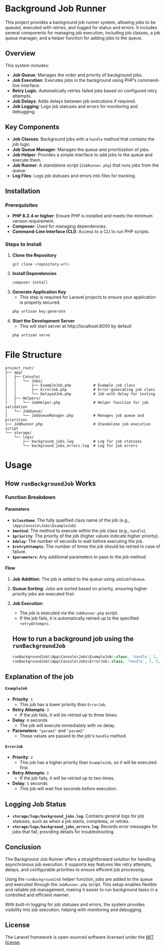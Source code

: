 # Background Job Runner

This project provides a background job runner system, allowing jobs to be queued, executed with retries, and logged for status and errors. It includes several components for managing job execution, including job classes, a job queue manager, and a helper function for adding jobs to the queue.

## Overview

This system includes:

- **Job Queue**: Manages the order and priority of background jobs.
- **Job Execution**: Executes jobs in the background using PHP’s command-line interface.
- **Retry Logic**: Automatically retries failed jobs based on configured retry attempts.
- **Job Delays**: Adds delays between job executions if required.
- **Job Logging**: Logs job statuses and errors for monitoring and debugging.

## Key Components

- **Job Classes**: Background jobs with a `handle` method that contains the job logic.
- **Job Queue Manager**: Manages the queue and prioritization of jobs.
- **Job Helper**: Provides a simple interface to add jobs to the queue and execute them.
- **Job Runner**: A standalone script (`JobRunner.php`) that runs jobs from the queue.
- **Log Files**: Logs job statuses and errors into files for tracking.

## Installation

### Prerequisites

- **PHP 8.2.4 or higher**: Ensure PHP is installed and meets the minimum version requirement.
- **Composer**: Used for managing dependencies.
- **Command-Line Interface (CLI)**: Access to a CLI to run PHP scripts.

### Steps to Install

1.  **Clone the Repository**
    ```bash
    git clone <repository-url>

2.  **Install Dependencies**
    ```bash
    composer install

3.  **Generate Application Key**
    - This step is required for Laravel projects to ensure your application is properly secured.
    ```bash
    php artisan key:generate

4. **Start the Development Server**
    - This will start server at http://localhost:8000 by default
    ```bash
    php artisan serve

# File Structure

```
project_root/
├── app/
│   ├── Console/
│   │   └── Jobs/
│   │       ├── ExampleJob.php          # Example job class
│   │       ├── ErrorJob.php            # Error-generating job class
│   │       └── DelayedJob.php          # Job with delay for testing
│   ├── Helpers/
│   │   └── JobHelper.php               # Helper function for job validation
│   └── JobQueue/
│       └── JobQueueManager.php         # Manages job queue and priorities
├── JobRunner.php                       # Standalone job execution script
└── storage/
    └── logs/
        ├── background_jobs.log         # Log for job statuses
        └── background_jobs_errors.log  # Log for job errors
```

# Usage

## How `runBackgroundJob` Works

### Function Breakdown

#### Parameters
- **`$className`**: The fully qualified class name of the job (e.g., `\App\Console\Jobs\ExampleJob`).
- **`$method`**: The method to execute within the job class (e.g., `handle`).
- **`$priority`**: The priority of the job (higher values indicate higher priority).
- **`$delay`**: The number of seconds to wait before executing the job.
- **`$retryAttempts`**: The number of times the job should be retried in case of failure.
- **`$parameters`**: Any additional parameters to pass to the job method.

#### Flow

1. **Job Addition**: The job is added to the queue using `addJobToQueue`.
2. **Queue Sorting**: Jobs are sorted based on priority, ensuring higher priority jobs are executed first.
3. **Job Execution**: 
   - The job is executed via the `JobRunner.php` script.
   - If the job fails, it is automatically retried up to the specified `retryAttempts`.

    ## How to run a background job using the `runBackgroundJob`
    ```php
    runBackgroundJob(\App\Console\Jobs\ExampleJob::class, 'handle', 1, 0, 3, 'param1', 'param2');
    runBackgroundJob(\App\Console\Jobs\ErrorJob::class, 'handle', 2, 5, 2);

## Explanation of the job 
    
#### `ExampleJob`

- **Priority**: `1`  
  - This job has a lower priority than `ErrorJob`.
- **Retry Attempts**: `3`  
  - If the job fails, it will be retried up to three times.
- **Delay**: `0` seconds  
  - The job will execute immediately with no delay.
- **Parameters**: `"param1"` and `"param2"`  
  - These values are passed to the job's `handle` method.

#### `ErrorJob`

- **Priority**: `2`  
  - This job has a higher priority than `ExampleJob`, so it will be executed first.
- **Retry Attempts**: `2`  
  - If the job fails, it will be retried up to two times.
- **Delay**: `5` seconds  
  - This job will wait five seconds before execution.

## Logging Job Status

- **`storage/logs/background_jobs.log`**: Contains general logs for job statuses, such as when a job starts, completes, or retries.
- **`storage/logs/background_jobs_errors.log`**: Records error messages for jobs that fail, providing details for troubleshooting.

## Conclusion

The Background Job Runner offers a straightforward solution for handling asynchronous job execution. It supports key features like retry attempts, delays, and configurable priorities to ensure efficient job processing.

Using the `runBackgroundJob` helper function, jobs are added to the queue and executed through the `JobRunner.php` script. This setup enables flexible and reliable job management, making it easier to run background tasks in a controlled and efficient manner.

With built-in logging for job statuses and errors, the system provides visibility into job execution, helping with monitoring and debugging.

## License

The Laravel framework is open-sourced software licensed under the [MIT license](https://opensource.org/licenses/MIT).
